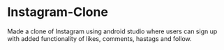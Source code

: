 # Instagram-Clone
Made a clone of Instagram using android studio where users can sign up with added functionality of likes, comments, hastags and follow.

